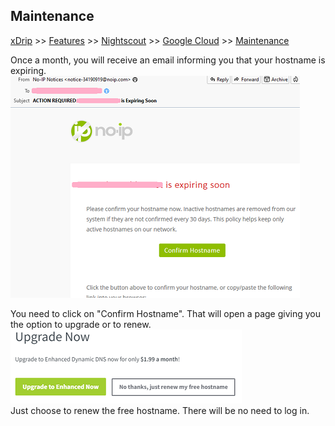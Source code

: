 ## Maintenance
[xDrip](../../README.md) >> [Features](../Features_page.md) >> [Nightscout](../Nightscout_page.md) >> [Google Cloud](./GoogleCloud.md) >> [Maintenance](./Maintenance.md)  
  
Once a month, you will receive an email informing you that your hostname is expiring.  
![](./images/Expiring.png)  
  
You need to click on "Confirm Hostname".  That will open a page giving you the option to upgrade or to renew.  
![](./images/UpgradeNow.png)  
Just choose to renew the free hostname.  There will be no need to log in.  
  
